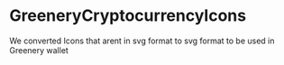 # GreeneryCryptocurrencyIcons
We converted Icons that arent in svg format to svg format to be used in Greenery wallet
